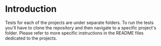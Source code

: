 # Introduction

Tests for each of the projects are under separate folders. To run the tests you'll have to clone the repository and then navigate to a specific project's folder. Please refer to more specific instructions in the README files dedicated to the projects.
